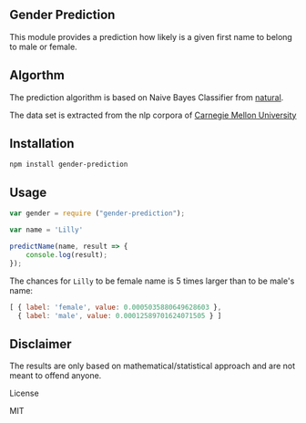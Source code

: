 ## Gender Prediction

This module provides a prediction how likely is a given first name to belong to male or female. 

## Algorthm

The prediction algorithm is based on Naive Bayes Classifier from [natural](https://github.com/NaturalNode/natural#classifiers).

The data set is extracted from the nlp corpora of [Carnegie Mellon University](http://www.cs.cmu.edu/afs/cs/project/ai-repository/ai/areas/nlp/corpora/)

## Installation

```javscript
npm install gender-prediction
```
## Usage

```javascript
var gender = require ("gender-prediction");

var name = 'Lilly'

predictName(name, result => {
    console.log(result);
});
```

The chances for `Lilly` to be female name is 5 times larger than to be male's name:

```javascript
[ { label: 'female', value: 0.0005035880649628603 },
  { label: 'male', value: 0.00012589701624071505 } ]
```

## Disclaimer

The results are only based on mathematical/statistical approach and are not meant to offend anyone.

License

MIT